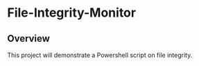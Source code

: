 # File-Integrity-Monitor

## Overview 

This project will demonstrate a Powershell script on file integrity. 
